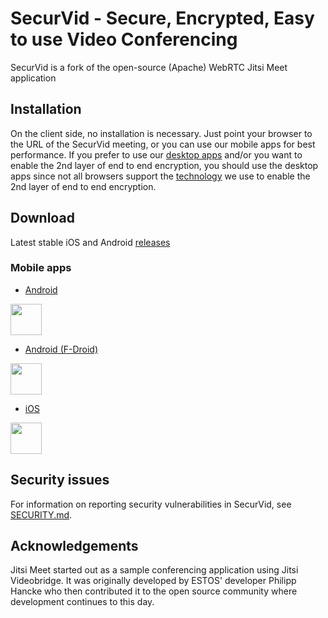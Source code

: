# SecurVid - Secure, Encrypted, Easy to use Video Conferencing

SecurVid is a fork of the open-source (Apache) WebRTC Jitsi Meet application 

## Installation

On the client side, no installation is necessary. Just point your browser to the URL of the SecurVid meeting, or you can use our mobile apps for best performance.
If you prefer to use our [desktop apps](https://www.privus.global/downloads) and/or you want to enable the 2nd layer of end to end encryption, you should use the desktop apps since not all browsers support the [technology](https://www.chromestatus.com/feature/6321945865879552) we use to enable the 2nd layer of end to end encryption.

## Download

Latest stable iOS and Android [releases](https://github.com/privussec/securvid_mobile/releases)



### Mobile apps

* [Android](https://play.google.com/store/apps/details?id=io.privus.securvid)

[<img src="resources/img/google-play-badge.png" height="50">](https://play.google.com/store/apps/details?id=io.privus.securvid)

* [Android (F-Droid)](https://f-droid.org/en/packages/io.privus.securvid/)

[<img src="resources/img/f-droid-badge.png" height="50">](https://f-droid.org/en/packages/org.jitsi.meet/)

* [iOS](https://itunes.apple.com/us/app/privus-securvid)

[<img src="resources/img/appstore-badge.png" height="50">](https://itunes.apple.com/us/app/privus-securvid)



## Security issues

For information on reporting security vulnerabilities in SecurVid, see [SECURITY.md](./SECURITY.md).

## Acknowledgements

Jitsi Meet started out as a sample conferencing application using Jitsi Videobridge. It was originally developed by ESTOS' developer Philipp Hancke who then contributed it to the open source community where development continues to this day.
